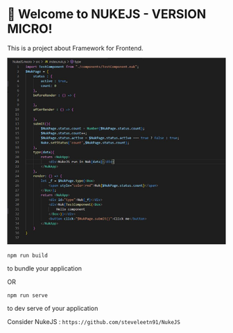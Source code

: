 # 🚀 Welcome to NUKEJS - VERSION MICRO!

This is a project about Framework for Frontend.

![image description](document/Capture.JPG)

```
npm run build
```
to bundle your application

OR

```
npm run serve
```
to dev serve of your application

Consider NukeJS : `https://github.com/steveleetn91/NukeJS`
